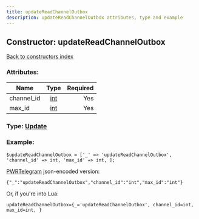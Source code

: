 ```yaml
---
title: updateReadChannelOutbox
description: updateReadChannelOutbox attributes, type and example
---
```

## Constructor: updateReadChannelOutbox  
[Back to constructors index](index.md)



### Attributes:

| Name     |    Type       | Required |
|----------|:-------------:|---------:|
|channel\_id|[int](../types/int.md) | Yes|
|max\_id|[int](../types/int.md) | Yes|



### Type: [Update](../types/Update.md)


### Example:

```
$updateReadChannelOutbox = ['_' => 'updateReadChannelOutbox', 'channel_id' => int, 'max_id' => int, ];
```  

[PWRTelegram](https://pwrtelegram.xyz) json-encoded version:

```
{"_":"updateReadChannelOutbox","channel_id":"int","max_id":"int"}
```


Or, if you're into Lua:  


```
updateReadChannelOutbox={_='updateReadChannelOutbox', channel_id=int, max_id=int, }

```


